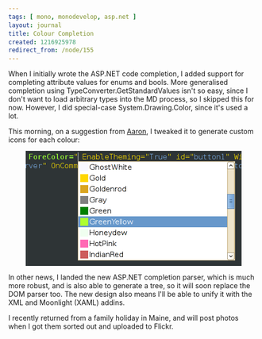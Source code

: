 ```yaml
---
tags: [ mono, monodevelop, asp.net ]
layout: journal
title: Colour Completion
created: 1216925978
redirect_from: /node/155
---
```

When I initially wrote the ASP.NET code completion, I added support for completing attribute values for enums and bools. More generalised completion using TypeConverter.GetStandardValues isn't so easy, since I don't want to load arbitrary types into the MD process, so I skipped this for now. However, I did special-case System.Drawing.Color, since it's used a lot.<!--break-->

This morning, on a suggestion from [Aaron](http://abock.org), I tweaked it to generate custom icons for each colour:

<img src="/files/images/MonoScreenshots/AspNetColourCompletion.png" alt="Screenshot of a code completion window showing appropriately coloured icons for each named colour." style="max-width:98%; display:block;margin-left:auto;margin-right:auto;" />

In other news, I landed the new ASP.NET completion parser, which is much more robust, and is also able to generate a tree, so it will soon replace the DOM parser too. The new design also means I'll be able to unify it with the XML and Moonlight (XAML) addins.

I recently returned from a family holiday in Maine, and will post photos when I got them sorted out and uploaded to Flickr.